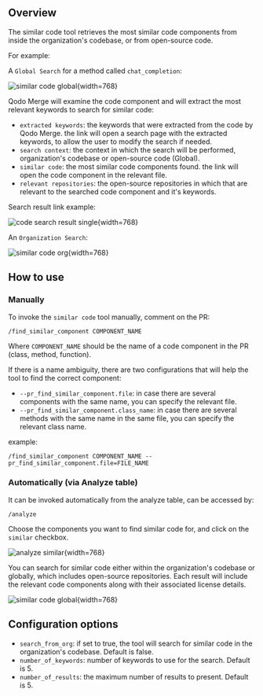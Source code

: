 ## Overview

The similar code tool retrieves the most similar code components from inside the organization's codebase, or from open-source code.

For example:

A `Global Search` for a method called `chat_completion`:

![similar code global](https://codium.ai/images/pr_agent/similar_code_global2.png){width=768}

Qodo Merge will examine the code component and will extract the most relevant keywords to search for similar code:

- `extracted keywords`: the keywords that were extracted from the code by Qodo Merge. the link will open a search page with the extracted keywords, to allow the user to modify the search if needed.
- `search context`: the context in which the search will be performed, organization's codebase or open-source code (Global).
- `similar code`: the most similar code components found. the link will open the code component in the relevant file.
- `relevant repositories`: the open-source repositories in which that are relevant to the searched code component and it's keywords.

Search result link example:

![code search result single](https://codium.ai/images/pr_agent/code_search_result_single.png){width=768}

An `Organization Search`:

![similar code org](https://codium.ai/images/pr_agent/similar_code_org.png){width=768}

## How to use

### Manually

To invoke the `similar code` tool manually, comment on the PR:

```
/find_similar_component COMPONENT_NAME
```

Where `COMPONENT_NAME` should be the name of a code component in the PR (class, method, function).

If there is a name ambiguity, there are two configurations that will help the tool to find the correct component:

- `--pr_find_similar_component.file`: in case there are several components with the same name, you can specify the relevant file.
- `--pr_find_similar_component.class_name`: in case there are several methods with the same name in the same file, you can specify the relevant class name.

example:

```
/find_similar_component COMPONENT_NAME --pr_find_similar_component.file=FILE_NAME
```

### Automatically (via Analyze table)

It can be invoked automatically from the analyze table, can be accessed by:

```
/analyze
```

Choose the components you want to find similar code for, and click on the `similar` checkbox.

![analyze similar](https://codium.ai/images/pr_agent/analyze_similar.png){width=768}

You can search for similar code either within the organization's codebase or globally, which includes open-source repositories. Each result will include the relevant code components along with their associated license details.

![similar code global](https://codium.ai/images/pr_agent/similar_code_global.png){width=768}

## Configuration options

- `search_from_org`: if set to true, the tool will search for similar code in the organization's codebase. Default is false.
- `number_of_keywords`: number of keywords to use for the search. Default is 5.
- `number_of_results`: the maximum number of results to present. Default is 5.
